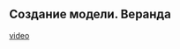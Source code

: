 ## Создание модели. Веранда

[video](https://player.softculture.cc/embed/online/ISB/ISB_1.18.12_L5-6_Veranda)